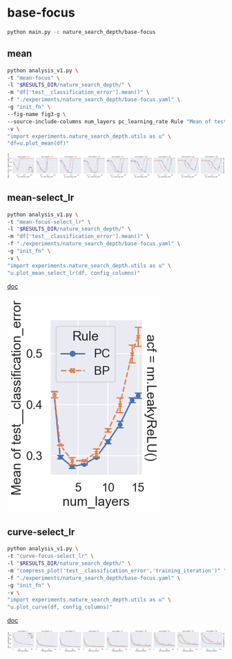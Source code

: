 # base-focus

```bash
python main.py -c nature_search_depth/base-focus
```

## mean

```bash
python analysis_v1.py \
-t "mean-focus" \
-l "$RESULTS_DIR/nature_search_depth/" \
-m "df['test__classification_error'].mean()" \
-f "./experiments/nature_search_depth/base-focus.yaml" \
-g "init_fn" \
--fig-name fig3-g \
--source-include-columns num_layers pc_learning_rate Rule "Mean of test__classification_error" \
-v \
"import experiments.nature_search_depth.utils as u" \
"df=u.plot_mean(df)"
```

![](./mean-focus-torch_nn_init_xavier_normal.png)

## mean-select_lr

```bash
python analysis_v1.py \
-t "mean-focus-select_lr" \
-l "$RESULTS_DIR/nature_search_depth/" \
-m "df['test__classification_error'].mean()" \
-f "./experiments/nature_search_depth/base-focus.yaml" \
-g "init_fn" \
-v \
"import experiments.nature_search_depth.utils as u" \
"u.plot_mean_select_lr(df, config_columns)"
```

[doc](./mean-focus-select_lr.md)

![](./mean-focus-select_lr-torch_nn_init_xavier_normal.png)

## curve-select_lr

```bash
python analysis_v1.py \
-t "curve-focus-select_lr" \
-l "$RESULTS_DIR/nature_search_depth/" \
-m "compress_plot('test__classification_error','training_iteration')" "df['test__classification_error'].mean()" \
-f "./experiments/nature_search_depth/base-focus.yaml" \
-g "init_fn" \
-v \
"import experiments.nature_search_depth.utils as u" \
"u.plot_curve(df, config_columns)"
```

[doc](./curve-focus-select_lr.md)

![](./curve-focus-select_lr-torch_nn_init_xavier_normal.png)
